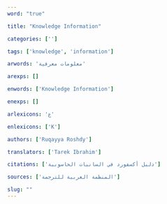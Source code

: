```yaml
---
word: "true"

title: "Knowledge Information"

categories: ['']

tags: ['knowledge', 'information']

arwords: 'معلومات معرفية'

arexps: []

enwords: ['Knowledge Information']

enexps: []

arlexicons: 'ع'

enlexicons: ['K']

authors: ['Ruqayya Roshdy']

translators: ['Tarek Ibrahim']

citations: ['دليل أكسفورد في السانيات الحاسوبية']

sources: ['المنظمة العربية للترجمة']

slug: ""
---
```

